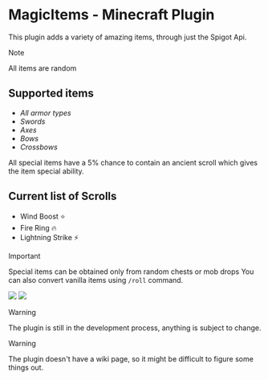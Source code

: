 # MagicItems - Minecraft Plugin
This plugin adds a variety of amazing items, through just the Spigot Api.

> [!NOTE]
> All items are random

## Supported items
  - *All armor types*
  - *Swords*
  - *Axes*
  - *Bows*
  - *Crossbows*

All special items have a 5% chance to contain an ancient scroll which gives the item special ability.

## Current list of Scrolls
  - Wind Boost ⭐
  - Fire Ring 🔥
  - Lightning Strike ⚡

> [!IMPORTANT]
> Special items can be obtained only from random chests or mob drops
> You can also convert vanilla items using
> ```/roll``` command.

![](https://imgur.com/xxUXXpT.png)
![](https://imgur.com/wCEazN1.png)

> [!WARNING]
> The plugin is still in the development process, anything is subject to change.

> [!WARNING]
> The plugin doesn't have a wiki page, so it might be difficult to figure some things out.
